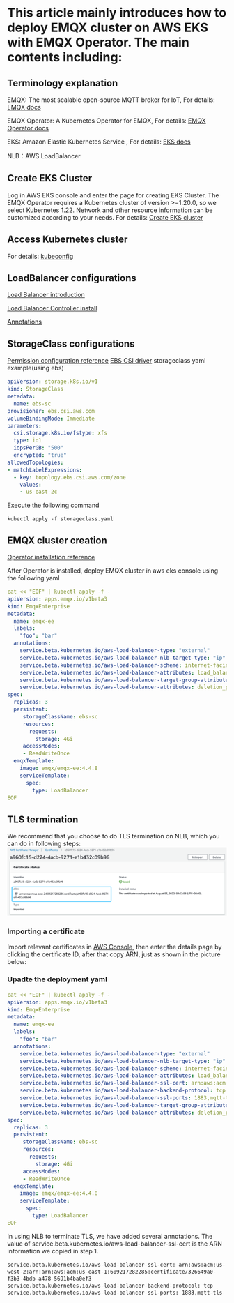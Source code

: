 # This article mainly introduces how to deploy EMQX cluster on AWS EKS with EMQX Operator. The main contents including:


## Terminology explanation

EMQX: The most scalable open-source MQTT broker for IoT, For details: [EMQX docs](https://github.com/emqx/emqx) 

EMQX Operator: A Kubernetes Operator for EMQX, For details: [EMQX Operator docs](https://github.com/emqx/emqx-operator)

EKS:  Amazon Elastic Kubernetes Service , For details: [EKS docs](https://docs.aws.amazon.com/eks/latest/userguide/what-is-eks.html) 

NLB：AWS LoadBalancer

## Create EKS Cluster

Log in AWS EKS console and enter the page for creating EKS Cluster. The EMQX Operator requires a Kubernetes cluster of version >=1.20.0, so we select Kubernetes 1.22. Network and other resource information can be customized according to your needs. For details: [Create EKS cluster](https://docs.aws.amazon.com/eks/latest/userguide/create-cluster.html) 

## Access Kubernetes cluster

For details: [kubeconfig](https://docs.aws.amazon.com/eks/latest/userguide/create-kubeconfig.html)  

## LoadBalancer configurations

[Load Balancer introduction](https://docs.aws.amazon.com/eks/latest/userguide/network-load-balancing.html) 

[Load Balancer Controller install](https://docs.aws.amazon.com/eks/latest/userguide/aws-load-balancer-controller.html) 

[Annotations](https://kubernetes-sigs.github.io/aws-load-balancer-controller/v2.4/guide/service/annotations/) 

## StorageClass configurations

[Permission configuration reference](https://docs.aws.amazon.com/eks/latest/userguide/csi-iam-role.html) 
[EBS CSI driver](https://docs.aws.amazon.com/eks/latest/userguide/managing-ebs-csi.html) 
storageclass  yaml example(using ebs) 

```yaml
apiVersion: storage.k8s.io/v1
kind: StorageClass
metadata:
  name: ebs-sc
provisioner: ebs.csi.aws.com
volumeBindingMode: Immediate
parameters:
  csi.storage.k8s.io/fstype: xfs
  type: io1
  iopsPerGB: "500"
  encrypted: "true"
allowedTopologies:
- matchLabelExpressions:
  - key: topology.ebs.csi.aws.com/zone
    values:
    - us-east-2c
```

Execute the following command

```shell
kubectl apply -f storageclass.yaml
```

## EMQX cluster creation

[Operator installation reference](https://github.com/emqx/emqx-operator/blob/main/docs/en_US/getting-started/getting-started.md) 

After Operator is installed, deploy EMQX cluster in aws eks console using the following yaml

```yaml
cat << "EOF" | kubectl apply -f -
apiVersion: apps.emqx.io/v1beta3
kind: EmqxEnterprise
metadata:
  name: emqx-ee
  labels:
    "foo": "bar"
  annotations:
    service.beta.kubernetes.io/aws-load-balancer-type: "external"
    service.beta.kubernetes.io/aws-load-balancer-nlb-target-type: "ip"
    service.beta.kubernetes.io/aws-load-balancer-scheme: internet-facing
    service.beta.kubernetes.io/aws-load-balancer-attributes: load_balancing.cross_zone.enabled=true
    service.beta.kubernetes.io/aws-load-balancer-target-group-attributes: preserve_client_ip.enabled=true
    service.beta.kubernetes.io/aws-load-balancer-attributes: deletion_protection.enabled=true
spec:
  replicas: 3
  persistent:
     storageClassName: ebs-sc
     resources:
       requests:
         storage: 4Gi
     accessModes:
     - ReadWriteOnce
  emqxTemplate:
    image: emqx/emqx-ee:4.4.8
    serviceTemplate:
      spec:
        type: LoadBalancer
EOF
```

## TLS termination  
We recommend that you choose to do TLS termination on NLB, which you can do in following steps:
![](./assets/cert.png)

### Importing a certificate

Import relevant certificates in [AWS Console](https://us-east-2.console.aws.amazon.com/acm/home), then enter the details page by clicking the certificate ID,  after that copy ARN, just as shown in the picture below:

### Upadte the deployment yaml

```yaml
cat << "EOF" | kubectl apply -f -
apiVersion: apps.emqx.io/v1beta3
kind: EmqxEnterprise
metadata:
  name: emqx-ee
  labels:
    "foo": "bar"
  annotations:
    service.beta.kubernetes.io/aws-load-balancer-type: "external"
    service.beta.kubernetes.io/aws-load-balancer-nlb-target-type: "ip"
    service.beta.kubernetes.io/aws-load-balancer-scheme: internet-facing
    service.beta.kubernetes.io/aws-load-balancer-attributes: load_balancing.cross_zone.enabled=true
    service.beta.kubernetes.io/aws-load-balancer-ssl-cert: arn:aws:acm:us-west-2:arn:arn:aws:acm:us-east-1:609217282285:certificate/326649a0-f3b3-4bdb-a478-5691b4ba0ef3
    service.beta.kubernetes.io/aws-load-balancer-backend-protocol: tcp
    service.beta.kubernetes.io/aws-load-balancer-ssl-ports: 1883,mqtt-tls
    service.beta.kubernetes.io/aws-load-balancer-target-group-attributes: preserve_client_ip.enabled=true
    service.beta.kubernetes.io/aws-load-balancer-attributes: deletion_protection.enabled=true
spec:
  replicas: 3
  persistent:
     storageClassName: ebs-sc
     resources:
       requests:
         storage: 4Gi
     accessModes:
     - ReadWriteOnce
  emqxTemplate:
    image: emqx/emqx-ee:4.4.8
    serviceTemplate:
      spec:
        type: LoadBalancer
EOF
```

In using NLB to terminate TLS, we have added several annotations. The value of service.beta.kubernetes.io/aws-load-balancer-ssl-cert is the ARN information we copied in step 1.

```shell
service.beta.kubernetes.io/aws-load-balancer-ssl-cert: arn:aws:acm:us-west-2:arn:arn:aws:acm:us-east-1:609217282285:certificate/326649a0-f3b3-4bdb-a478-5691b4ba0ef3
service.beta.kubernetes.io/aws-load-balancer-backend-protocol: tcp
service.beta.kubernetes.io/aws-load-balancer-ssl-ports: 1883,mqtt-tls
```